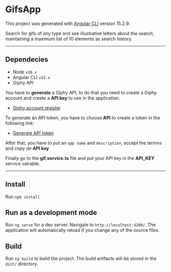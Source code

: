 # GifsApp

This project was generated with [Angular CLI](https://github.com/angular/angular-cli) version 15.2.9.

Search for gifs of any type and see illustrative letters about the search, maintaining a maximum list of 10 elements as search history.

---

## Dependecies
- Node `v16.x`
- Angular CLI `v15.x`
- Giphy API

You have to **generate** a Giphy API, to do that you need to create a Giphy account and create a **API key** to use in the application. 

- [Giphy account register](https://developers.giphy.com/)

To generate an API token, you have to choose **API** to create a token in the following link:
- [Generate API token](https://developers.giphy.com/dashboard/)

After that, you have to put an `app name` and `description`, accept the termns and copy de **API key**

Finally go to the **gif.service.ts** file and put your API key in the **API_KEY** service vairable.

---

## Install
Run `npm install`

## Run as a development mode

Run `ng serve` for a dev server. Navigate to `http://localhost:4200/`. The application will automatically reload if you change any of the source files.


## Build

Run `ng build` to build the project. The build artifacts will be stored in the `dist/` directory.
